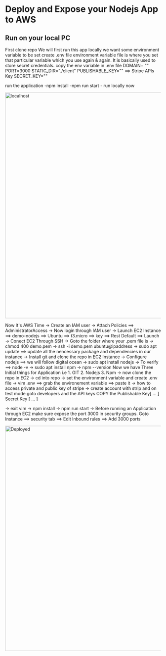 # Deploy and Expose your Nodejs App to AWS

## Run on your local PC
First clone repo
We will first run this app locally 
we want some environment variable to be set
create .env file 
environment variable file is where you set that particular variable which you use again & again. It is basically used to store secret credentials.
copy the env variable in .env file
DOMAIN= ""
PORT=3000
STATIC_DIR="./client"
PUBLISHABLE_KEY="" ==> Stripe APIs Key
SECRET_KEY=""

run the application
	-npm install 
	-npm run start
	- run locally now

<img width="1366" height="730" alt="localhost" src="https://github.com/user-attachments/assets/ddc012dc-af49-44e5-9b2b-a27f4b948484" />


Now It's AWS Time
-> Create an IAM user
-> Attach Policies ==> AdministratorAccess
-> Now login through IAM user
-> Launch EC2 Instance ==> demo-nodejs ==> Ubuntu ==> t3.micro ==> key ==> Rest    Default ==> Launch  
-> Conect EC2 Through SSH
-> Goto the folder where your .pem file is
-> chmod 400 demo.pem
-> ssh -i demo.pem ubuntu@ipaddress
-> sudo apt update ==> update all the nencessary package and dependencies in our instance
-> Install git and clone the repo in EC2 Instance
-> Configure nodejs ==> we will follow digital ocean
-> sudo apt install nodejs
-> To verify ==> node -v
-> sudo apt install npm
-> npm --version
Now we have Three Initial things for Application i.e 1. GIT 2. Nodejs 3. Npm
-> now clone the repo in EC2 
-> cd into repo
-> set the environment variable and create .env file
-> vim .env ==> grab the environement variable ==> paste it
-> how to access private and public key of stripe
-> create account with strip and on test mode goto developers and the API keys
COPY the Publishable Key[ ... ]
Secret Key [ ... ]

-> exit vim 
-> npm install
-> npm run start
-> Before running an Application through EC2 make sure expose the port 3000 in security groups. Goto Instance ==> security tab ==> Edit Inbound rules ==> Add    3000 ports

<img width="1366" height="728" alt="Deployed" src="https://github.com/user-attachments/assets/db6c01f0-2f5c-444d-8537-4578c1ab4a01" />





























